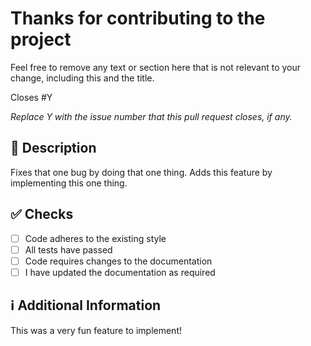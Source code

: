 # Thanks for contributing to the project

Feel free to remove any text or section here that is not relevant to your change, including this and the title.

Closes #Y

_Replace Y with the issue number that this pull request closes, if any._

## 📑 Description

Fixes that one bug by doing that one thing.
Adds this feature by implementing this one thing.

## ✅ Checks

- [ ] Code adheres to the existing style
- [ ] All tests have passed
- [ ] Code requires changes to the documentation
- [ ] I have updated the documentation as required

## ℹ️ Additional Information

This was a very fun feature to implement!
